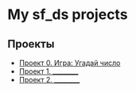 # My sf_ds projects

## Проекты

* [Проект 0. Игра: Угадай число](https://github.com/renatsaf/sf_ds/tree/main/project_0)
* [Проект 1. ________]()
* [Проект 2. ________]()